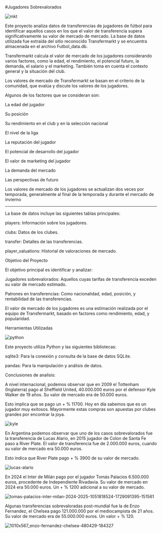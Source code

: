 #Jugadores Sobrevalorados

![mkt](https://github.com/user-attachments/assets/4cf8488d-8b3f-4c77-9ba1-f0708d7d0751)


Este proyecto analiza datos de transferencias de jugadores de fútbol para identificar aquellos casos en los que el valor de transferencia supera significativamente su valor de mercado de mercado. La base de datos utilizada fue extraída del sitio reconocido Transfermarkt y se encuentra almacenada en el archivo Futbol_data.db.

Transfermarkt calcula el valor de mercado de los jugadores considerando varios factores, como la edad, el rendimiento, el potencial futuro, la demanda, el salario y el marketing. También toma en cuenta el contexto general y la situación del club. 

Los valores de mercado de Transfermarkt se basan en el criterio de la comunidad, que evalúa y discute los valores de los jugadores. 

Algunos de los factores que se consideran son: 

La edad del jugador

Su posición

Su rendimiento en el club y en la selección nacional

El nivel de la liga

La reputación del jugador

El potencial de desarrollo del jugador

El valor de marketing del jugador

La demanda del mercado

Las perspectivas de futuro

Los valores de mercado de los jugadores se actualizan dos veces por temporada, generalmente al final de la temporada y durante el mercado de invierno

-----------------------------------------------------------------------

La base de datos incluye las siguientes tablas principales:

players: Información sobre los jugadores.

clubs: Datos de los clubes.

transfer: Detalles de las transferencias.

player_valuations: Historial de valoraciones de mercado.

Objetivo del Proyecto

El objetivo principal es identificar y analizar:

Jugadores sobrevalorados: Aquellos cuyas tarifas de transferencia exceden su valor de mercado estimado.

Patrones en transferencias: Como nacionalidad, edad, posición, y rentabilidad de las transferencias.

El valor de mercado de los jugadores es una estimación realizada por el equipo de Transfermarkt, basado en factores como rendimiento, edad, y popularidad.

Herramientas Utilizadas

![python](https://github.com/user-attachments/assets/7f83fa20-9197-4216-b1af-3ba746de27e6)

Este proyecto utiliza Python y las siguientes bibliotecas:

sqlite3: Para la conexión y consulta de la base de datos SQLite.

pandas: Para la manipulación y análisis de datos.

Conclusiones de analisis:

A nivel internacional, podemos observar que en 2009 el Tottenham (Inglaterra) pago al Sheffield United, 40.000.000 euros por el defensor Kyle Walker de 19 años. Su valor de mercado era de 50.000 euros.

Esto implica que se pago un + % 11700. Hoy en día sabemos que es un jugador muy exitosos. Mayormente estas compras son apuestas por clubes grandes por encontrar la joya.

![kyle](https://github.com/user-attachments/assets/55186ab6-2239-4383-b52d-5b32f5ae10aa)

En Argentina podemos observar que uno de los casos sobrevalorados fue la transferencia de Lucas Alario, en 2015 jugador de Colon de Santa Fe paso a River Plate. El valor de transferencia fue de 2.000.000 euros, cuando su valor de mercado era 50.000 euros.

Esto indica que River Plate pago + % 3900 de su valor de mercado.

![lucas-alario](https://github.com/user-attachments/assets/df699875-9fbc-4866-8ed1-35f575fa143e)

En 2024 el Inter de Milán pago por el jugador Tomás Palacios 6.500.000 euros, procedente de Independiente Rivadavia. Su valor de mercado en 2024 era 50.000 euros. Un + % 1200 adicional a su valor de mercado.

![tomas-palacios-inter-milan-2024-2025-1051818524-1729091395-151561](https://github.com/user-attachments/assets/cff2b343-9f0e-49a9-9e6e-960e663c137a)

Algunas transferencias sobrevaloradas post-mundial fue la de Enzo Fernandez, el Chelsea pago 121.000.000 por el mediocampista de 21 años. Su valor de mercado era de 55.000.000 euros. Un valor + % 120.

![1010x567_enzo-fernandez-chelsea-480429-184327](https://github.com/user-attachments/assets/d3da19cf-ce4a-4556-b434-97e3c9b83a23)

